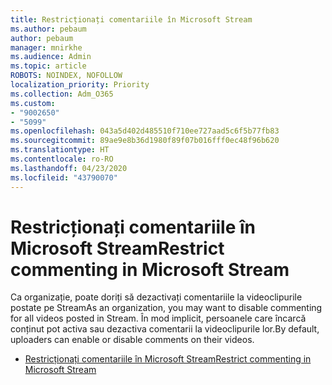 ```yaml
---
title: Restricționați comentariile în Microsoft Stream
ms.author: pebaum
author: pebaum
manager: mnirkhe
ms.audience: Admin
ms.topic: article
ROBOTS: NOINDEX, NOFOLLOW
localization_priority: Priority
ms.collection: Adm_O365
ms.custom:
- "9002650"
- "5099"
ms.openlocfilehash: 043a5d402d485510f710ee727aad5c6f5b77fb83
ms.sourcegitcommit: 89ae9e8b36d1980f89f07b016fff0ec48f96b620
ms.translationtype: HT
ms.contentlocale: ro-RO
ms.lasthandoff: 04/23/2020
ms.locfileid: "43790070"
---
```

# <a name="restrict-commenting-in-microsoft-stream"></a><span data-ttu-id="e76aa-102">Restricționați comentariile în Microsoft Stream</span><span class="sxs-lookup"><span data-stu-id="e76aa-102">Restrict commenting in Microsoft Stream</span></span>

<span data-ttu-id="e76aa-103">Ca organizație, poate doriți să dezactivați comentariile la videoclipurile postate pe Stream</span><span class="sxs-lookup"><span data-stu-id="e76aa-103">As an organization, you may want to disable commenting for all videos posted in Stream.</span></span> <span data-ttu-id="e76aa-104">În mod implicit, persoanele care încarcă conținut pot activa sau dezactiva comentarii la videoclipurile lor.</span><span class="sxs-lookup"><span data-stu-id="e76aa-104">By default, uploaders can enable or disable comments on their videos.</span></span>

- [<span data-ttu-id="e76aa-105">Restricționați comentariile în Microsoft Stream</span><span class="sxs-lookup"><span data-stu-id="e76aa-105">Restrict commenting in Microsoft Stream</span></span>](https://docs.microsoft.com/stream/portal-disable-comments)
